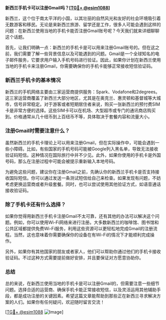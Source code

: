 **新西兰手机卡可以注册Gmail吗？[[TG💪+ @esim1088](https://t.me/s/esim1088)]**

新西兰，这个位于南太平洋的小国，以其壮丽的自然风光和友好的社会环境吸引着无数游客和移民。无论是来新西兰旅游、留学还是工作，很多人可能会遇到这样的问题：在新西兰使用当地的手机卡能否注册Gmail账号呢？今天我们就来详细聊聊这个话题。

首先，让我们明确一点：新西兰的手机卡是可以用来注册Gmail账号的。但在这之前，我们需要了解一些背景信息以及可能遇到的问题。Gmail是一个全球知名的电子邮件服务，它要求用户输入手机号码进行验证。因此，如果你计划在新西兰使用当地的手机卡来注册Gmail，你需要确保你的手机卡能够正常接收短信验证码。

### 新西兰手机卡的基本情况

新西兰的手机网络主要由三家运营商提供服务：Spark、Vodafone和2degrees。这三家运营商覆盖了新西兰大部分地区，尤其是在奥克兰、惠灵顿和基督城等大城市，信号非常稳定。对于游客或者短期居住者来说，购买一张新西兰的预付费SIM卡是非常方便的选择。这些SIM卡可以在机场、大型超市或专门的通讯商店购买到。价格通常从几十纽币到上百纽币不等，具体取决于套餐内容和流量大小。

### 注册Gmail时需要注意什么？

虽然新西兰的手机卡理论上可以用来注册Gmail，但在实际操作中，可能会遇到一些小障碍。比如，有些国家的手机号码可能被Google列入黑名单，导致无法接收验证码短信。这种情况在国际旅行中并不少见。此外，如果你使用的手机卡是外国号码，那么在注册过程中可能会被提示重新输入本地号码。

为避免这些问题，建议你在注册Gmail之前，先确认你的新西兰手机卡是否支持接收国际短信。你可以通过发送一条测试短信给自己来检查。如果发现有问题，不妨考虑更换运营商或者升级套餐。同时，也可以尝试使用其他验证方式，如语音通话接收验证码。

### 除了手机卡还有什么选择？

如果你觉得用新西兰手机卡注册Gmail不太可靠，还有其他的办法可以解决这个问题。例如，你可以使用Wi-Fi网络来进行注册。大多数新西兰的咖啡馆、图书馆和公共区域都提供免费Wi-Fi服务，利用这些资源可以更轻松地完成Gmail的注册流程。当然，这也意味着你需要确保你的设备在有Wi-Fi的情况下才能顺利完成操作。

另外，如果你有其他国家的朋友或者家人，他们可以帮助你通过他们的手机卡接收验证码。不过这种方式需要提前做好安排，并且要保证对方愿意协助你。

### 总结

总的来说，在新西兰使用当地的手机卡是可以注册Gmail的，但需要注意一些细节问题。选择合适的运营商、确保手机卡能正常接收短信，以及灵活运用其他辅助手段，都是成功注册的关键因素。希望这篇文章能帮助到那些正在新西兰寻求解决方案的人们。如果你有任何疑问，欢迎随时留言交流！

[[TG💪+ @esim1088](https://t.me/s/esim1088) ![Image](https://i.postimg.cc/4NQfJmqS/Snipaste-2025-05-13-00-14-12.png)]